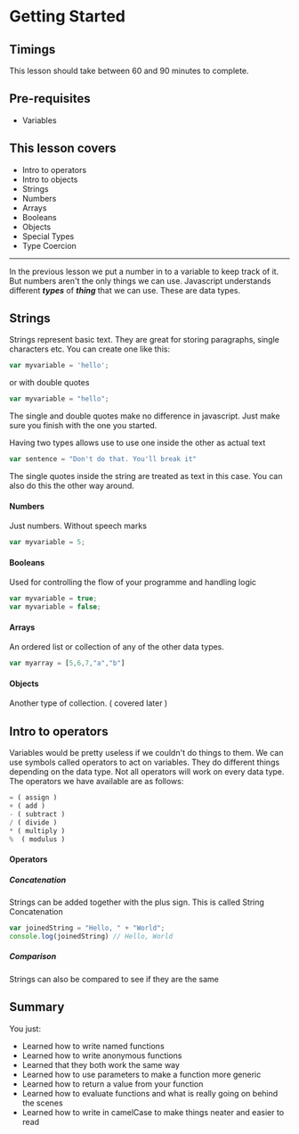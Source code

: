 # Getting Started

## Timings

This lesson should take between 60 and 90 minutes to complete.

## Pre-requisites

* Variables

## This lesson covers

* Intro to operators
* Intro to objects
* Strings
* Numbers
* Arrays
* Booleans
* Objects
* Special Types
* Type Coercion

***

In the previous lesson we put a number in to a variable to keep track of it. But numbers aren't the only things we can use. Javascript understands different ***types*** of ***thing*** that we can use. These are data types. 

## Strings 

Strings represent basic text. They are great for storing paragraphs, single characters etc. You can create one like this:

```javascript
var myvariable = 'hello';
``` 

or with double quotes 

```javascript
var myvariable = "hello";
```

The single and double quotes make no difference in javascript. Just make sure you finish with the one you started. 

Having two types allows use to use one inside the other as actual text

```javascript
var sentence = "Don't do that. You'll break it"
```

The single quotes inside the string are treated as text in this case. You can also do this the other way around.


#### Numbers

Just numbers. Without speech marks 

```javascript
var myvariable = 5;
```

#### Booleans 

Used for controlling the flow of your programme and handling logic

```javascript
var myvariable = true;
var myvariable = false;
```

#### Arrays

An ordered list or collection of any of the other data types. 

```javascript
var myarray = [5,6,7,"a","b"]
```

#### Objects

Another type of collection. ( covered later )

## Intro to operators

Variables would be pretty useless if we couldn't do things to them. We can use symbols called operators to act on variables. They do different things depending on the data type. Not all operators will work on every data type. The operators we have available are as follows:

```javascript
= ( assign ) 
+ ( add )
- ( subtract )
/ ( divide ) 
* ( multiply )
%  ( modulus )
```

#### Operators
##### Concatenation

Strings can be added together with the plus sign. This is called String Concatenation

```javascript
var joinedString = "Hello, " + "World";
console.log(joinedString) // Hello, World
```

##### Comparison

Strings can also be compared to see if they are the same


## Summary

You just:

* Learned how to write named functions
* Learned how to write anonymous functions
* Learned that they both work the same way
* Learned how to use parameters to make a function more generic
* Learned how to return a value from your function
* Learned how to evaluate functions and what is really going on behind the scenes
* Learned how to write in camelCase to make things neater and easier to read


